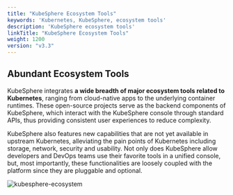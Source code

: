 ```yaml
---
title: "KubeSphere Ecosystem Tools"
keywords: 'Kubernetes, KubeSphere, ecosystem tools'
description: 'KubeSphere ecosystem tools'
linkTitle: "KubeSphere Ecosystem Tools"
weight: 1200
version: "v3.3"
---
```


## Abundant Ecosystem Tools

KubeSphere integrates **a wide breadth of major ecosystem tools related to Kubernetes**, ranging from cloud-native apps to the underlying container runtimes. These open-source projects serve as the backend components of KubeSphere, which interact with the KubeSphere console through standard APIs, thus providing consistent user experiences to reduce complexity.

KubeSphere also features new capabilities that are not yet available in upstream Kubernetes, alleviating the pain points of Kubernetes including storage, network, security and usability. Not only does KubeSphere allow developers and DevOps teams use their favorite tools in a unified console, but, most importantly, these functionalities are loosely coupled with the platform since they are pluggable and optional.

![kubesphere-ecosystem](/images/docs/v3.x/introduction/kubesphere-ecosystem/kubesphere-ecosystem.png)